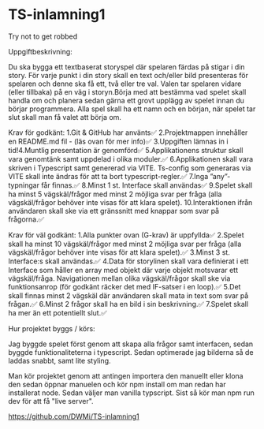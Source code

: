 # TS-inlamning1
Try not to get robbed 

Uppgiftbeskrivning:

Du ska bygga ett textbaserat storyspel där spelaren färdas på stigar i din story. För varje punkt i din story skall en text och/eller bild presenteras för spelaren och denne ska få ett, två eller tre val. Valen tar spelaren vidare (eller tillbaka) på en väg i storyn.Börja med att bestämma vad spelet skall handla om och planera sedan gärna ett grovt upplägg av spelet innan du börjar programmera. Alla spel skall ha ett namn och en början, när spelet tar slut skall man få valet att börja om.

Krav för godkänt: 1.Git & GitHub har använts✅
2.Projektmappen innehåller en README.md fil - (läs ovan för mer info)✅
3.Uppgiften lämnas in i tid!4.Muntlig presentation är genomförd✅
5.Applikationens struktur skall vara genomtänk samt uppdelad i olika moduler.✅
6.Applikationen skall vara skriven i Typescript samt genererad via VITE. Ts-config som generaras via VITE skall inte ändras för att ta bort typescript-regler.✅
7.Inga ”any”-typningar får finnas.✅
8.Minst 1 st. Interface skall användas✅
9.Spelet skall ha minst 5 vägskäl/frågor med minst 2 möjliga svar per fråga (alla vägskäl/frågor behöver inte visas för att klara spelet).
10.Interaktionen ifrån användaren skall ske via ett gränssnitt med knappar som svar på frågorna.✅

Krav för väl godkänt: 1.Alla punkter ovan (G-krav) är uppfyllda✅
2.Spelet skall ha minst 10 vägskäl/frågor med minst 2 möjliga svar per fråga (alla vägskäl/frågor behöver inte visas för att klara spelet).✅ 
3.Minst 3 st. Interface:s skall användas.✅ 
4.Data för storylinen skall vara definierat i ett Interface som håller en array med objekt där varje objekt motsvarar ett vägskäl/fråga. Navigationen mellan olika vägskäl/frågor skall ske via funktionsanrop (för godkänt räcker det med IF-satser i en loop).✅
5.Det skall finnas minst 2 vägskäl där användaren skall mata in text som svar på frågan.✅
6.Minst 2 frågor skall ha en bild i sin beskrivning.✅
7.Spelet skall ha mer än ett potentiellt slut.✅


Hur projektet byggs / körs:

Jag byggde spelet först genom att skapa alla frågor samt interfacen, sedan byggde funktionaliteterna i typescript. 
Sedan optimerade jag bilderna så de laddas snabbt, samt lite styling.

Man kör projektet genom att antingen importera den manuellt eller klona den sedan öppnar manuelen och kör npm install om man redan har installerat node. Sedan väljer man vanilla typscript. Sist så kör man npm run dev för att få "live server".


https://github.com/DWMi/TS-inlamning1
